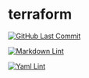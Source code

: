 # terraform


[![GitHub Last Commit](https://img.shields.io/github/last-commit/curtisdingdong/terraform?logo=github)](https://github.com/curtisdingdong/.github/commits/master)

[![Markdown Lint](https://github.com/curtisdingdong/terraform/actions/workflows/markdown.yaml/badge.svg)](https://github.com/curtisdingdong/terraform/actions/workflows/markdown.yaml)

[![Yaml Lint](https://github.com/curtisdingdong/terraform/actions/workflows/yamllint.yaml/badge.svg)](https://github.com/curtisdingdong/terraform/actions/workflows/yamllint.yaml)
